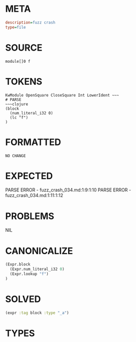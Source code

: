 # META
~~~ini
description=fuzz crash
type=file
~~~
# SOURCE
~~~roc
module[]0 f
~~~
# TOKENS
~~~text
KwModule OpenSquare CloseSquare Int LowerIdent ~~~
# PARSE
~~~clojure
(block
  (num_literal_i32 0)
  (lc "f")
)
~~~
# FORMATTED
~~~roc
NO CHANGE
~~~
# EXPECTED
PARSE ERROR - fuzz_crash_034.md:1:9:1:10
PARSE ERROR - fuzz_crash_034.md:1:11:1:12
# PROBLEMS
NIL
# CANONICALIZE
~~~clojure
(Expr.block
  (Expr.num_literal_i32 0)
  (Expr.lookup "f")
)
~~~
# SOLVED
~~~clojure
(expr :tag block :type "_a")
~~~
# TYPES
~~~roc
~~~
